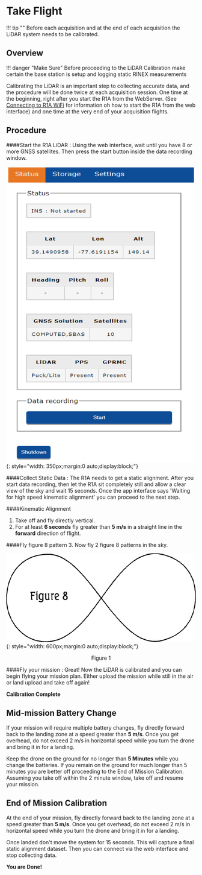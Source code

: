 # Take Flight

!!! tip ""
    Before each acquisition and at the end of each acquisition the LiDAR system needs to be calibrated.

## Overview

!!! danger "Make Sure"
    Before proceeding to the LiDAR Calibration make certain the base station is setup and logging static RINEX measurements

Calibrating the LiDAR is an important step to collecting accurate data, and the procedure will be done twice at each acquisition session.  One time at the beginning, right after you start the R1A from the WebServer. (See [Connecting to R1A WiFi](/quickstart/first-setup#power-on-and-connecting-to-the-r1a) for information oh how to start the R1A from the web interface) and one time at the very end of your acquisition flights.

## Procedure

####Start the R1A LiDAR
:   Using the web interface, wait until you have 8 or more GNSS satellites. Then press the start button
    inside the data recording window.

![Web Interface](../img/web-interface.png){: style="width: 350px;margin:0 auto;display:block;"}

####Collect Static Data
:   The R1A needs to get a static alignment. After you start data recording, then let the R1A
    sit completely still and allow a clear view of the sky and wait 15 seconds. Once the app interface says 'Waiting for high speed kinematic alignment' you can proceed to the next step.

####Kinematic Alignment

1. Take off and fly directly vertical.
1. For at least **6 seconds** fly greater than **5 m/s** in a straight line in the **forward** direction of flight.

####Fly figure 8 pattern
3. Now fly 2 figure 8 patterns in the sky.


![Figure 8](../img/figure-8.gif){: style="width: 600px;margin:0 auto;display:block;"}
<div style="text-align: center;">
  <figcaption>Figure 1</figcaption>
</div>

####Fly your mission
:   Great!  Now the LiDAR is calibrated and you can begin flying your mission plan. Either upload the
    mission while still in the air or land upload and take off again!

**Calibration Complete**

## Mid-mission Battery Change

If your mission will require multiple battery changes, fly directly forward back to the landing zone at a speed greater than **5 m/s**. Once you get overhead, do not exceed 2 m/s in horizontal speed while you turn the drone and bring it in for a landing.

Keep the drone on the ground for no longer than **5 Minutes** while you change the batteries. If you remain on the ground for much longer than 5 minutes you are better off proceeding to the End of Mission Calibration. Assuming you take off within the 2 minute window, take off and resume your mission.

## End of Mission Calibration

At the end of your mission, fly directly forward back to the landing zone at a speed greater than **5 m/s**. Once you get overhead, do not exceed 2 m/s in horizontal speed while you turn the drone and bring it in for a landing.

Once landed don't move the system for 15 seconds.  This will capture a final static alignment dataset.    Then you can connect via the web interface and stop collecting data.

**You are Done!**
